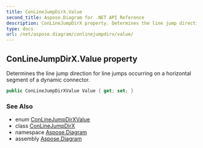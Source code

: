 ```yaml
---
title: ConLineJumpDirX.Value
second_title: Aspose.Diagram for .NET API Reference
description: ConLineJumpDirX property. Determines the line jump direction for line jumps occurring on a horizontal segment of a dynamic connector
type: docs
url: /net/aspose.diagram/conlinejumpdirx/value/
---
```

## ConLineJumpDirX.Value property

Determines the line jump direction for line jumps occurring on a horizontal segment of a dynamic connector.

```csharp
public ConLineJumpDirXValue Value { get; set; }
```

### See Also

* enum [ConLineJumpDirXValue](../../conlinejumpdirxvalue/)
* class [ConLineJumpDirX](../)
* namespace [Aspose.Diagram](../../conlinejumpdirx/)
* assembly [Aspose.Diagram](../../../)


